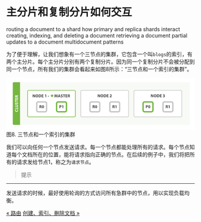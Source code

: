 主分片和复制分片如何交互
====================




routing a document to a shard
how primary and replica shards interact
creating, indexing, and deleting a document
retrieving a document
partial updates to a document
multidocument patterns

为了便于理解，让我们想象有一个三节点的集群，它包含一个叫`blogs`的索引，有两个主分片。每个主分片分别有两个复制分片。因为同一个复制分片不会被分配到同一个节点，所有我们的集群会看起来如图8所示：“三节点和一个索引的集群”。


![三节点和一个索引的集群](elas_0401.png)
图8. 三节点和一个索引的集群

我们可以向任何一个节点发送请求。每一个节点都能处理所有的请求。每个节点知道每个文档所在的位置，能将请求指向正确的节点。在后续的例子中，我们将把所有的请求发给节点1，称之为`请求节点`。


> 提示
-------
发送请求的时候，最好使用轮询的方式访问所有急群中的节点，用以实现负载均衡。

[« 路由](routing-a-document-to-a-shard.md)      [创建、索引、删除文档 »](creating-indexing-and-deleting-a-document.md)
